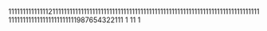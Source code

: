 1111111111111121111111111111111111111111111111111111111111111111111111111111111111111111111111111111111111111111987654322111
1
11
1
